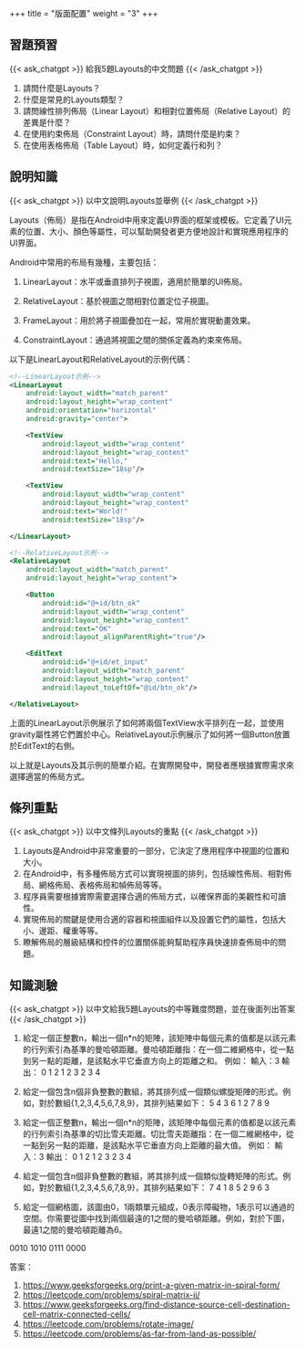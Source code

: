 +++
title = "版面配置"
weight = "3"
+++
## 習題預習
{{< ask_chatgpt >}}
給我5題Layouts的中文問題
{{< /ask_chatgpt >}}



1. 請問什麼是Layouts？
2. 什麼是常見的Layouts類型？
3. 請問線性排列佈局（Linear Layout）和相對位置佈局（Relative Layout）的差異是什麼？
4. 在使用約束佈局（Constraint Layout）時，請問什麼是約束？
5. 在使用表格佈局（Table Layout）時，如何定義行和列？   

## 說明知識
{{< ask_chatgpt >}}
以中文說明Layouts並舉例
{{< /ask_chatgpt >}}



Layouts（佈局）是指在Android中用來定義UI界面的框架或模板。它定義了UI元素的位置、大小、顏色等屬性，可以幫助開發者更方便地設計和實現應用程序的UI界面。

Android中常用的布局有幾種，主要包括：

1. LinearLayout：水平或垂直排列子視圖，適用於簡單的UI佈局。

2. RelativeLayout：基於視圖之間相對位置定位子視圖。

3. FrameLayout：用於將子視圖疊加在一起，常用於實現動畫效果。

4. ConstraintLayout：通過將視圖之間的關係定義為約束來佈局。

以下是LinearLayout和RelativeLayout的示例代碼：

```xml
<!--LinearLayout示例-->
<LinearLayout
    android:layout_width="match_parent"
    android:layout_height="wrap_content"
    android:orientation="horizontal"
    android:gravity="center">

    <TextView
        android:layout_width="wrap_content"
        android:layout_height="wrap_content"
        android:text="Hello,"
        android:textSize="18sp"/>

    <TextView
        android:layout_width="wrap_content"
        android:layout_height="wrap_content"
        android:text="World!"
        android:textSize="18sp"/>

</LinearLayout>

<!--RelativeLayout示例-->
<RelativeLayout
    android:layout_width="match_parent"
    android:layout_height="wrap_content">

    <Button
        android:id="@+id/btn_ok"
        android:layout_width="wrap_content"
        android:layout_height="wrap_content"
        android:text="OK"
        android:layout_alignParentRight="true"/>

    <EditText
        android:id="@+id/et_input"
        android:layout_width="match_parent"
        android:layout_height="wrap_content"
        android:layout_toLeftOf="@id/btn_ok"/>

</RelativeLayout>
```

上面的LinearLayout示例展示了如何將兩個TextView水平排列在一起，並使用gravity屬性將它們置於中心。RelativeLayout示例展示了如何將一個Button放置於EditText的右側。

以上就是Layouts及其示例的簡單介紹。在實際開發中，開發者應根據實際需求來選擇適當的佈局方式。   

## 條列重點
{{< ask_chatgpt >}}
以中文條列Layouts的重點
{{< /ask_chatgpt >}}



1. Layouts是Android中非常重要的一部分，它決定了應用程序中視圖的位置和大小。
2. 在Android中，有多種佈局方式可以實現視圖的排列，包括線性佈局、相對佈局、網格佈局、表格佈局和幀佈局等等。
3. 程序員需要根據實際需要選擇合適的佈局方式，以確保界面的美觀性和可讀性。
4. 實現佈局的關鍵是使用合適的容器和視圖組件以及設置它們的屬性，包括大小、邊距、權重等等。
5. 瞭解佈局的層級結構和控件的位置關係能夠幫助程序員快速排查佈局中的問題。   

## 知識測驗
{{< ask_chatgpt >}}
以中文給我5題Layouts的中等難度問題，並在後面列出答案
{{< /ask_chatgpt >}}



1. 給定一個正整數n，輸出一個n*n的矩陣，該矩陣中每個元素的值都是以該元素的行列索引為基準的曼哈頓距離。曼哈頓距離指：在一個二維網格中，從一點到另一點的距離，是該點水平它垂直方向上的距離之和。
例如：
輸入：3
輸出：
0 1 2
1 2 3
2 3 4

2. 給定一個包含n個非負整數的數組，將其排列成一個類似螺旋矩陣的形式。例如，對於數組{1,2,3,4,5,6,7,8,9}，其排列結果如下：
5 4 3
6 1 2
7 8 9

3. 給定一個正整數n，輸出一個n*n的矩陣，該矩陣中每個元素的值都是以該元素的行列索引為基準的切比雪夫距離。切比雪夫距離指：在一個二維網格中，從一點到另一點的距離，是該點水平它垂直方向上距離的最大值。
例如：
輸入：3
輸出：
0 1 2
1 2 3
2 3 4

4. 給定一個包含n個非負整數的數組，將其排列成一個類似旋轉矩陣的形式。例如，對於數組{1,2,3,4,5,6,7,8,9}，其排列結果如下：
7 4 1
8 5 2
9 6 3

5. 給定一個網格圖，該圖由0，1兩類單元組成，0表示障礙物，1表示可以通過的空間。你需要從圖中找到兩個最遠的1之間的曼哈頓距離。例如，對於下圖，最遠1之間的曼哈頓距離為6。

0010
1010
0111
0000

答案：
1. https://www.geeksforgeeks.org/print-a-given-matrix-in-spiral-form/
2. https://leetcode.com/problems/spiral-matrix-ii/
3. https://www.geeksforgeeks.org/find-distance-source-cell-destination-cell-matrix-connected-cells/
4. https://leetcode.com/problems/rotate-image/
5. https://leetcode.com/problems/as-far-from-land-as-possible/   

